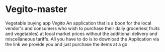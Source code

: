 # Vegito-master
Vegetable buying app
*Vegito*
An application that is a boon for the local vendor's and consumers who wish to purchase their daily groceries( fruits and vegetables) at local market prices without the additional delivery and miscellaneous tariffs.
All you have to do is to download the Application via the link we provide you and just purchase the items at a go

